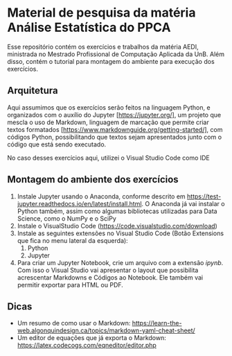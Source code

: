 # Material de pesquisa da matéria Análise Estatística do PPCA

Esse repositório contém os exercícios e trabalhos da matéria AEDI, ministrada no Mestrado Profissional de Computação Aplicada da UnB. Além disso, contém o tutorial para montagem do ambiente para execução dos exercícios.

## Arquitetura 

Aqui assumimos que os exercícios serão feitos na linguagem Python, e organizados com o auxílio do Jupyter [https://jupyter.org/], um projeto que mescla o uso de Markdown, linguagem de marcação que permite criar textos formatados [https://www.markdownguide.org/getting-started/], com códigos Python, possibilitando que textos sejam apresentados junto com o código que está sendo executado.

No caso desses exercícios aqui, utilizei o Visual Studio Code como IDE

## Montagem do ambiente dos exercícios

1. Instale Jupyter usando o Anaconda, conforme descrito em https://test-jupyter.readthedocs.io/en/latest/install.html. O Anaconda já vai instalar o Python também, assim como algumas bibliotecas utilizadas para Data Science, como o NumPy e o SciPy
2. Instale o VisualStudio Code (https://code.visualstudio.com/download)
3. Instale as seguintes extensões no Visual Studio Code (Botão Extensions que fica no menu lateral da esquerda):
   1. Python
   2. Jupyter
4. Para criar um Jupyter Notebook, crie um arquivo com a extensão *ipynb*. Com isso o Visual Studio vai apresentar o layout que possibilita acrescentar Markdowns e Códigos ao Notebook. Ele também vai permitir exportar para HTML ou PDF.


## Dicas

* Um resumo de como usar o Markdown: https://learn-the-web.algonquindesign.ca/topics/markdown-yaml-cheat-sheet/
* Um editor de equações que já exporta o Markdown: https://latex.codecogs.com/eqneditor/editor.php